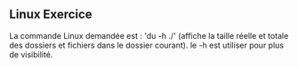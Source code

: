## Linux Exercice
La commande Linux demandée est : 'du -h ./' (affiche la taille réelle et totale des dossiers et fichiers dans le dossier courant).
le -h est utiliser pour plus de visibilité.
